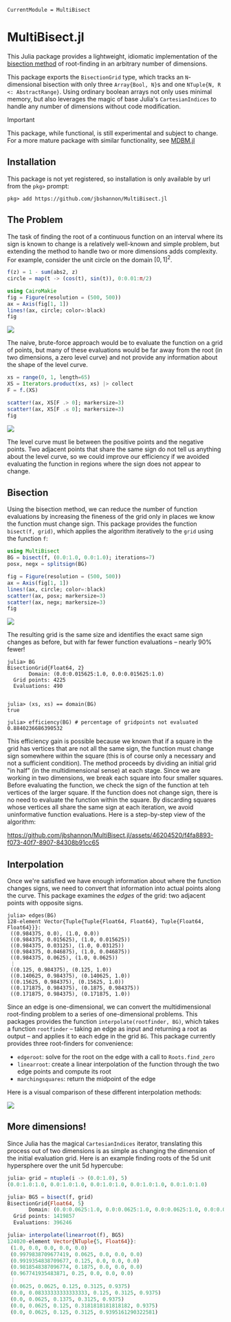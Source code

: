 ```@meta
CurrentModule = MultiBisect
```

# MultiBisect.jl

This Julia package provides a lightweight, idiomatic implementation of the [bisection method](https://en.wikipedia.org/wiki/Bisection_method) of root-finding in an arbitrary number of dimensions.

This package exports the `BisectionGrid` type, which tracks an `N`-dimensional bisection with only three `Array{Bool, N}`s and one `NTuple{N, R <: AbstractRange}`. Using ordinary boolean arrays not only uses minimal memory, but also leverages the magic of base Julia's `CartesianIndices` to handle any number of dimensions without code modification.

> [!IMPORTANT]
> This package, while functional, is still experimental and subject to change. For a more mature package with similar functionality, see [MDBM.jl](https://github.com/bachrathyd/MDBM.jl)

## Installation

This package is not yet registered, so installation is only available by url from the `pkg>` prompt:

```julia-repl
pkg> add https://github.com/jbshannon/MultiBisect.jl
```

## The Problem

The task of finding the root of a continuous function on an interval where its sign is known to change is a relatively well-known and simple problem, but extending the method to handle two or more dimensions adds complexity. For example, consider the unit circle on the domain $[0,1]^2$.

```julia
f(z) = 1 - sum(abs2, z)
circle = map(t -> (cos(t), sin(t)), 0:0.01:π/2)

using CairoMakie
fig = Figure(resolution = (500, 500))
ax = Axis(fig[1, 1])
lines!(ax, circle; color=:black)
fig
```
![](images/README/circle1.svg)

The naive, brute-force approach would be to evaluate the function on a grid of points, but many of these evaluations would be far away from the root (in two dimensions, a zero level curve) and not provide any information about the shape of the level curve.

```julia
xs = range(0, 1, length=65)
XS = Iterators.product(xs, xs) |> collect
F = f.(XS)

scatter!(ax, XS[F .> 0]; markersize=3)
scatter!(ax, XS[F .≤ 0]; markersize=3)
fig
```
![](images/README/circle2.svg)

The level curve must lie between the positive points and the negative points. Two adjacent points that share the same sign do not tell us anything about the level curve, so we could improve our efficiency if we avoided evaluating the function in regions where the sign does not appear to change.

## Bisection

Using the bisection method, we can reduce the number of function evaluations by increasing the fineness of the grid only in places we know the function must change sign. This package provides the function `bisect(f, grid)`, which applies the algorithm iteratively to the `grid` using the function `f`:

```julia
using MultiBisect
BG = bisect(f, (0.0:1.0, 0.0:1.0); iterations=7)
posx, negx = splitsign(BG)

fig = Figure(resolution = (500, 500))
ax = Axis(fig[1, 1])
lines!(ax, circle; color=:black)
scatter!(ax, posx; markersize=3)
scatter!(ax, negx; markersize=3)
fig
```
![](images/README/circle3.svg)

The resulting grid is the same size and identifies the exact same sign changes as before, but with far fewer function evaluations – nearly 90% fewer!

```julia-repl
julia> BG
BisectionGrid{Float64, 2}
       Domain: (0.0:0.015625:1.0, 0.0:0.015625:1.0)
  Grid points: 4225
  Evaluations: 490


julia> (xs, xs) == domain(BG)
true

julia> efficiency(BG) # percentage of gridpoints not evaluated
0.8840236686390532
```

This efficiency gain is possible because we known that if a square in the grid has vertices that are not all the same sign, the function must change sign somewhere within the square (this is of course only a necessary and not a sufficient condition). The method proceeds by dividing an initial grid "in half" (in the multidimensional sense) at each stage. Since we are working in two dimensions, we break each square into four smaller squares. Before evaluating the function, we check the sign of the function at teh vertices of the larger square. If the function does not change sign, there is no need to evaluate the function within the square. By discarding squares whose vertices all share the same sign at each iteration, we avoid uninformative function evaluations. Here is a step-by-step view of the algorithm:

https://github.com/jbshannon/MultiBisect.jl/assets/46204520/f4fa8893-f073-40f7-8907-84308b91cc65

## Interpolation

Once we're satisfied we have enough information about where the function changes signs, we need to convert that information into actual points along the curve. This package examines the *edges* of the grid: two adjacent points with opposite signs. 

```julia-repl
julia> edges(BG)
128-element Vector{Tuple{Tuple{Float64, Float64}, Tuple{Float64, Float64}}}:
 ((0.984375, 0.0), (1.0, 0.0))
 ((0.984375, 0.015625), (1.0, 0.015625))
 ((0.984375, 0.03125), (1.0, 0.03125))
 ((0.984375, 0.046875), (1.0, 0.046875))
 ((0.984375, 0.0625), (1.0, 0.0625))
 ⋮
 ((0.125, 0.984375), (0.125, 1.0))
 ((0.140625, 0.984375), (0.140625, 1.0))
 ((0.15625, 0.984375), (0.15625, 1.0))
 ((0.171875, 0.984375), (0.1875, 0.984375))
 ((0.171875, 0.984375), (0.171875, 1.0))
```

Since an edge is one-dimensional, we can convert the multidimensional root-finding problem to a series of one-dimensional problems. This packages provides the function `interpolate(rootfinder, BG)`, which takes a function `rootfinder` – taking an edge as input and returning a root as output – and applies it to each edge in the grid `BG`. This package currently provides three root-finders for convenience:

- `edgeroot`: solve for the root on the edge with a call to `Roots.find_zero`
- `linearroot`: create a linear interpolation of the function through the two edge points and compute its root
- `marchingsquares`: return the midpoint of the edge

Here is a visual comparison of these different interpolation methods:

![](images/README/interpolations.svg)

## More dimensions!

Since Julia has the magical `CartesianIndices` iterator, translating this process out of two dimensions is as simple as changing the dimension of the initial evaluation grid. Here is an example finding roots of the 5d unit hypersphere over the unit 5d hypercube:

```julia
julia> grid = ntuple(i -> (0.0:1.0), 5)
(0.0:1.0:1.0, 0.0:1.0:1.0, 0.0:1.0:1.0, 0.0:1.0:1.0, 0.0:1.0:1.0)

julia> BG5 = bisect(f, grid)
BisectionGrid{Float64, 5}
       Domain: (0.0:0.0625:1.0, 0.0:0.0625:1.0, 0.0:0.0625:1.0, 0.0:0.0625:1.0, 0.0:0.0625:1.0)
  Grid points: 1419857
  Evaluations: 396246

julia> interpolate(linearroot(f), BG5)
124020-element Vector{NTuple{5, Float64}}:
 (1.0, 0.0, 0.0, 0.0, 0.0)
 (0.9979838709677419, 0.0625, 0.0, 0.0, 0.0)
 (0.9919354838709677, 0.125, 0.0, 0.0, 0.0)
 (0.9818548387096774, 0.1875, 0.0, 0.0, 0.0)
 (0.967741935483871, 0.25, 0.0, 0.0, 0.0)
 ⋮
 (0.0625, 0.0625, 0.125, 0.3125, 0.9375)
 (0.0, 0.08333333333333333, 0.125, 0.3125, 0.9375)
 (0.0, 0.0625, 0.1375, 0.3125, 0.9375)
 (0.0, 0.0625, 0.125, 0.3181818181818182, 0.9375)
 (0.0, 0.0625, 0.125, 0.3125, 0.9395161290322581)
```
